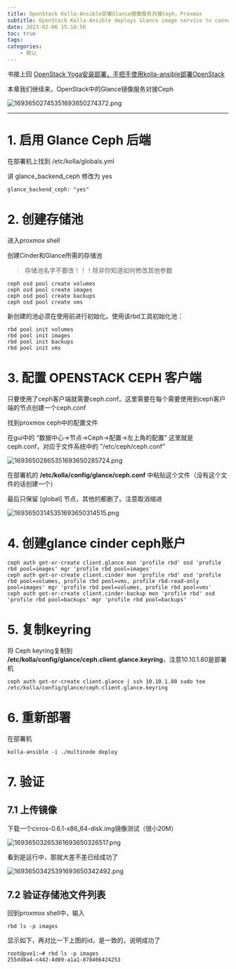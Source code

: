 ```yaml
---
title: OpenStack Kolla-Ansible部署Glance镜像服务对接Ceph，Proxmox
subtitle: OpenStack Kolla-Ansible deploys Glance image service to connect with Ceph and Proxmox
date: 2023-02-06 15:18:56
toc: true
tags: 
categories: 
    - 默认
---
```


 书接上回 [OpenStack Yoga安装部署，手把手使用kolla-ansible部署OpenStack](https://blog.csdn.net/qq_35485875/article/details/128868634)

本章我们继续来，OpenStack中的Glance镜像服务对接Ceph

![16936502745351693650274372.png](https://raw.githubusercontent.com/james-curtis/james-curtis.github.io/static/images/16936502745351693650274372.png)

------



# 1. 启用 Glance Ceph 后端

在部署机上找到 /etc/kolla/globals.yml

讲 glance_backend_ceph 修改为 yes

```
glance_backend_ceph: "yes"
```



# 2. 创建存储池

进入proxmox shell

 创建Cinder和Glance所需的存储池

> 存储池名字不要改！！！除非你知道如何修改其他参数

```
ceph osd pool create volumes
ceph osd pool create images
ceph osd pool create backups
ceph osd pool create vms
```



新创建的池必须在使用前进行初始化。使用该rbd工具初始化池：

```
rbd pool init volumes
rbd pool init images
rbd pool init backups
rbd pool init vms
```



# 3. 配置 OPENSTACK CEPH 客户端

只要使用了ceph客户端就需要ceph.conf。这里需要在每个需要使用到ceph客户端的节点创建一个ceph.conf

找到proxmox ceph中的配置文件

在gui中的 “数据中心->节点->Ceph->配置->左上角的配置” 这里就是ceph.conf，对应于文件系统中的 "/etc/ceph/ceph.conf"

![16936502865351693650285724.png](https://raw.githubusercontent.com/james-curtis/james-curtis.github.io/static/images/16936502865351693650285724.png)

在部署机的 **/etc/kolla/config/glance/ceph.conf** 中粘贴这个文件（没有这个文件的话创建一个）

最后只保留 [global] 节点，其他的都删了。注意取消缩进

![16936503145351693650314515.png](https://raw.githubusercontent.com/james-curtis/james-curtis.github.io/static/images/16936503145351693650314515.png)

# 4. 创建glance cinder ceph账户

```
ceph auth get-or-create client.glance mon 'profile rbd' osd 'profile rbd pool=images' mgr 'profile rbd pool=images'
ceph auth get-or-create client.cinder mon 'profile rbd' osd 'profile rbd pool=volumes, profile rbd pool=vms, profile rbd-read-only pool=images' mgr 'profile rbd pool=volumes, profile rbd pool=vms'
ceph auth get-or-create client.cinder-backup mon 'profile rbd' osd 'profile rbd pool=backups' mgr 'profile rbd pool=backups'
```



# 5. 复制keyring

将 Ceph keyring复制到 **/etc/kolla/config/glance/ceph.client.glance.keyring**，注意10.10.1.80是部署机

```
ceph auth get-or-create client.glance | ssh 10.10.1.80 sudo tee /etc/kolla/config/glance/ceph.client.glance.keyring
```



# 6. 重新部署

在部署机

```
kolla-ansible -i ./multinode deploy
```



# 7. 验证

## 7.1 上传镜像

下载一个cirros-0.6.1-x86_64-disk.img镜像测试（很小20M）

![16936503265361693650326517.png](https://raw.githubusercontent.com/james-curtis/james-curtis.github.io/static/images/16936503265361693650326517.png)

 看到是运行中，那就大差不差已经成功了

![16936503425391693650342492.png](https://raw.githubusercontent.com/james-curtis/james-curtis.github.io/static/images/16936503425391693650342492.png)

## 7.2 验证存储池文件列表

回到proxmox shell中，输入

```
rbd ls -p images
```



显示如下，再对比一下上图的id，是一致的，说明成功了

```
root@pve1:~# rbd ls -p images
255dd8a4-c442-4d09-a1a1-878466424253
```

